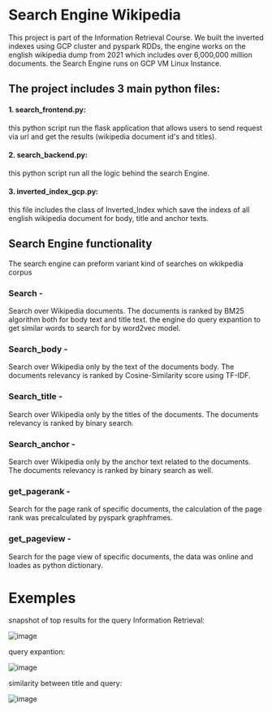 # Search Engine Wikipedia
This project is part of the Information Retrieval Course. We built the inverted indexes using GCP cluster and pyspark RDDs, the engine works on the english wikipedia dump from 2021 which  includes over 6,000,000 million documents. the Search Engine runs on GCP VM Linux Instance.

## The project includes 3 main python files:
#### 1. search_frontend.py:
  this python script run the flask application that allows users to send request via url and get the results (wikipedia document id's and titles).
#### 2. search_backend.py:
  this python script run all the logic behind the search Engine.
#### 3. inverted_index_gcp.py:
  this file includes the class of Inverted_Index which save the indexs of all english wikipedia document for body, title and anchor texts.
  
  
## Search Engine functionality 
The search engine can preform variant kind of searches on wkikpedia corpus
### Search - 
Search over Wikipedia documents. The documents is ranked by BM25 algorithm both for body text and title text. the engine do query expantion to get similar words to search for by word2vec model.
### Search_body - 
Search over Wikipedia only by the text of the documents body. The documents relevancy is ranked by Cosine-Similarity score using TF-IDF.
### Search_title - 
Search over Wikipedia only by the titles of the documents. The documents relevancy is ranked by binary search.
### Search_anchor - 
Search over Wikipedia only by the anchor text related to the documents. The documents relevancy is ranked by binary search as well.
### get_pagerank - 
Search for the page rank of specific documents, the calculation of the page rank was precalculated by pyspark graphframes.
### get_pageview - 
Search for the page view of specific documents, the data was online and loades as python dictionary.

# Exemples
snapshot of top results for the query Information Retrieval:

![image](https://user-images.githubusercontent.com/63515984/212550462-8d49bc73-3481-43d5-afb2-41395798923b.png)


query expantion:

![image](https://user-images.githubusercontent.com/63515984/212551063-54016bc0-0bdc-4a90-a80c-b686ea8794b1.png)

similarity between title and query:

![image](https://user-images.githubusercontent.com/63515984/212551117-32389fd1-5920-4858-82bb-e5b65ac63d61.png)

